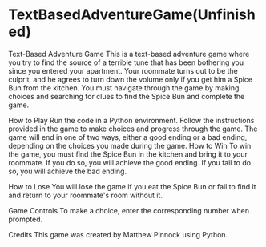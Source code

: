 # TextBasedAdventureGame(Unfinished)
Text-Based Adventure Game
This is a text-based adventure game where you try to find the source of a terrible tune that has been bothering you since you entered your apartment. Your roommate turns out to be the culprit, and he agrees to turn down the volume only if you get him a Spice Bun from the kitchen. You must navigate through the game by making choices and searching for clues to find the Spice Bun and complete the game.

How to Play
Run the code in a Python environment.
Follow the instructions provided in the game to make choices and progress through the game.
The game will end in one of two ways, either a good ending or a bad ending, depending on the choices you made during the game.
How to Win
To win the game, you must find the Spice Bun in the kitchen and bring it to your roommate. If you do so, you will achieve the good ending. If you fail to do so, you will achieve the bad ending.

How to Lose
You will lose the game if you eat the Spice Bun or fail to find it and return to your roommate's room without it.

Game Controls
To make a choice, enter the corresponding number when prompted.

Credits
This game was created by Matthew Pinnock using Python.
